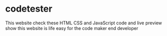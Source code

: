 # codetester
This website check these HTML CSS and JavaScript code and live preview show this website is life easy for the code maker end developer
